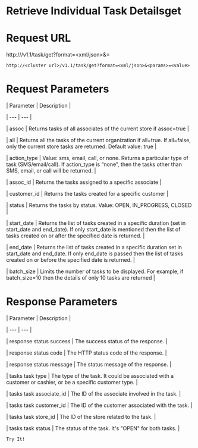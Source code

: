 # Retrieve Individual Task Detailsget

# Request URL

http://<cluster url>/v1.1/task/get?format=<xml/json>&<params>=<value>

```
http://<cluster url>/v1.1/task/get?format=<xml/json>&<params>=<value>
```

# Request Parameters

| Parameter | Description |

| --- | --- |

| assoc | Returns tasks of all associates of the current store if assoc=true |

| all | Returns all the tasks of the current organization if all=true. If all=false, only the current store tasks are returned. Default value: true |

| action_type | Value: sms, email, call, or none. Returns a particular type of task (SMS/email/call). If action_type is “none”, then the tasks other than SMS, email, or call will be returned. |

| assoc_id | Returns the tasks assigned to a specific associate |

| customer_id | Returns the tasks created for a specific customer |

| status | Returns the tasks by status. Value: OPEN, IN_PROGRESS, CLOSED |

| start_date | Returns the list of tasks created in a specific duration (set in start_date and end_date). If only start_date is mentioned then the list of tasks created on or after the specified date is returned. |

| end_date | Returns the list of tasks created in a specific duration set in start_date and end_date. If only end_date is passed then the list of tasks created on or before the specified date is returned. |

| batch_size | Limits the number of tasks to be displayed. For example, if batch_size=10 then the details of only 10 tasks are returned |



# Response Parameters

| Parameter | Description |

| --- | --- |

| response status success | The success status of the response. |

| response status code | The HTTP status code of the response. |

| response status message | The status message of the response. |

| tasks task type | The type of the task. It could be associated with a customer or cashier, or be a specific customer type. |

| tasks task associate_id | The ID of the associate involved in the task. |

| tasks task customer_id | The ID of the customer associated with the task. |

| tasks task store_id | The ID of the store related to the task. |

| tasks task status | The status of the task. It's "OPEN" for both tasks. |



`Try It!`